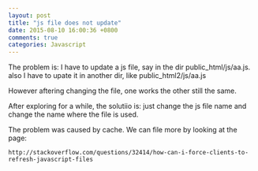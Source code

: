 ```yaml
---
layout: post
title: "js file does not update"
date: 2015-08-10 16:00:36 +0800
comments: true
categories: Javascript
---
```

The problem is: I have to update a js file, say in the dir public_html/js/aa.js. also I have to upate it in another dir, like public_html2/js/aa.js

However aftering changing the file, one works the other still the same.

After exploring for a while, the solutiio is: just change the js file name and change the name where the file is used.

The problem was caused by cache. We can file more by looking at the page:

```
http://stackoverflow.com/questions/32414/how-can-i-force-clients-to-refresh-javascript-files
```
